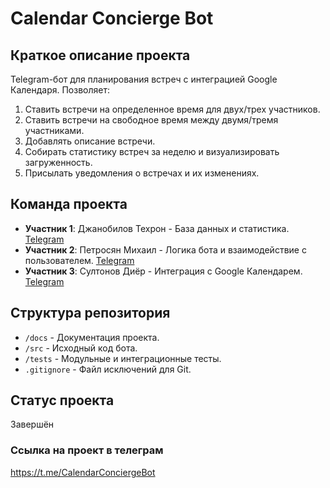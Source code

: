 # Сalendar Concierge Bot

## Краткое описание проекта

Telegram-бот для планирования встреч с интеграцией Google Календаря. Позволяет:

1. Ставить встречи на определенное время для двух/трех участников.
2. Ставить встречи на свободное время между двумя/тремя участниками.
3. Добавлять описание встречи.
4. Собирать статистику встреч за неделю и визуализировать загруженность.
5. Присылать уведомления о встречах и их изменениях.

## Команда проекта

- **Участник 1**: Джанобилов Техрон - База данных и статистика. [Telegram](https://t.me/tekha_janobilov)
- **Участник 2**: Петросян Михаил - Логика бота и взаимодействие с пользователем. [Telegram](https://t.me/MIX17)
- **Участник 3**: Султонов Диёр - Интеграция с Google Календарем. [Telegram](https://t.me/DiorS05)

## Структура репозитория

- `/docs` - Документация проекта.
- `/src` - Исходный код бота.
- `/tests` - Модульные и интеграционные тесты.
- `.gitignore` - Файл исключений для Git.

## Статус проекта

Завершён

### Ссылка на проект в телеграм

https://t.me/CalendarConciergeBot
